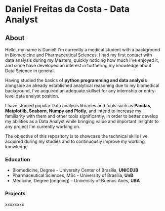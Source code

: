 # Daniel Freitas da Costa - Data Analyst
## About
Hello, my name is Daniel! I'm currently a medical student with a background in Biomedicine and Pharmaceutical Sciences. I had my first contact with data analysis during my Masters, quickly noticing how much I've enjoyed it, and since have developed an interest in furthering my knowledge about Data Science in general.

Having studied the basics of **python programming and data analysis** alongside an already established analytical reasoning due to my biomedical background, I've acquired an adequate skillset for any internship or entry-level data analyst position.

I have studied popular Data analysis libraries and tools such as **Pandas, Matplotlib, Seaborn, Numpy and Plotly**, and intend to increase my familiarity with them and other tools significantly, in order to better develop my abilities as a Data Analyst while bringing value and important insights to any project I'm currently working on.

The objective of this repository is to showcase the technical skills I've acquired during my studies and to continuously improve my working knowledge.
### Education
- Biomedicine, Degree - University Center of Brasília, **UNICEUB**
- Pharmaceutical Sciences, MSc - University of Brasília, **UnB**
- Medicine, Degree (ongoing) - University of Buenos Aires, **UBA**
### Projects
xxxxxxxx
